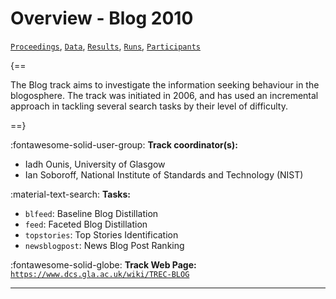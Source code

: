 # Overview - Blog 2010

[`Proceedings`](./proceedings.md), [`Data`](./data.md), [`Results`](./results.md), [`Runs`](./runs.md), [`Participants`](./participants.md)

{==

The Blog track aims to investigate the information seeking behaviour in the blogosphere. The track was initiated in 2006, and has used an incremental approach in tackling several search tasks by their level of difficulty.

==}

:fontawesome-solid-user-group: **Track coordinator(s):**

- Iadh Ounis, University of Glasgow 
- Ian Soboroff, National Institute of Standards and Technology (NIST) 

:material-text-search: **Tasks:**

- `blfeed`: Baseline Blog Distillation 
- `feed`: Faceted Blog Distillation 
- `topstories`: Top Stories Identification 
- `newsblogpost`: News Blog Post Ranking 

:fontawesome-solid-globe: **Track Web Page:** [`https://www.dcs.gla.ac.uk/wiki/TREC-BLOG`](https://www.dcs.gla.ac.uk/wiki/TREC-BLOG) 

---

